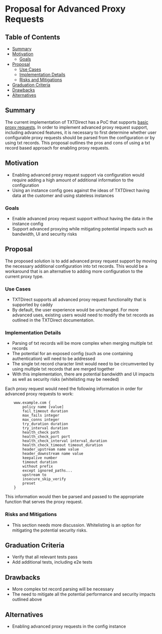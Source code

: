 # Proposal for Advanced Proxy Requests
## Table of Contents
* [Summary](#summary)
* [Motivation](#motivation)
    * [Goals](#goals)
* [Proposal](#proposal)
    * <a name="usecases"></a>[Use Cases](#use-cases)
    * <a name="implementationdetails"></a>[Implementation Details](#implementation-details)
    * <a name="risksandmitigations"></a>[Risks and Mitigations](#risks-and-mitigations)
* <a name="graduationcriteria"></a>[Graduation Criteria](#graduation-criteria)
* [Drawbacks](#drawbacks)
* [Alternatives](#alternatives)

## Summary
The current implementation of TXTDirect has a PoC that supports [basic proxy requests](https://github.com/txtdirect/txtdirect/blob/master/txtdirect.go#L327). In order to implement advanced proxy request support, including advanced features, it is necessary to first determine whether user configurable proxy requests should be parsed from the configuration or by using txt records. This proposal outlines the pros and cons of using a txt record based approach for enabling proxy requests.

## Motivation
* Enabling advanced proxy request support via configuration would require adding a high amount of additional information to the configuration
* Using an instance config goes against the ideas of TXTDirect having data at the customer and using stateless instances

### Goals
* Enable advanced proxy request support without having the data in the instance config
* Support advanced proxying while mitigating potential impacts such as bandwidth, UI and security risks

## Proposal
The proposed solution is to add advanced proxy request support by moving the necessary additional configuration into txt records. This would be a workaround that is an alternative to adding more configuration to the current proxy type.

### Use Cases
* TXTDirect supports all advanced proxy request functionality that is supported by caddy
* By default, the user experience would be unchanged. For more advanced uses, existing users would need to modify the txt records as outlined in the TXTDirect documentation.

### Implementation Details
* Parsing of txt records will be more complex when merging multiple txt records
* The potential for an exposed config (such as one containing authentication) will need to be addressed
* The single txt record character limit would need to be circumvented by using multiple txt records that are merged together
* With this implementation, there are potential bandwidth and UI impacts as well as security risks (whitelisting may be needed)

Each proxy request would need the following information in order for advanced proxy requests to work:
```
    www.example.com {
        policy name [value]
        fail_timeout duration
        max_fails integer
        max_conns integer
        try_duration duration
        try_interval duration
        health_check path
        health_check_port port
        health_check_interval interval_duration
        health_check_timeout timeout_duration
        header_upstream name value
        header_downstream name value
        keepalive number
        timeout duration
        without prefix
        except ignored_paths...
        upstream to
        insecure_skip_verify
        preset
    }
```
This information would then be parsed and passed to the appropriate function that serves the proxy request.

### Risks and Mitigations
* This section needs more discussion. Whitelisting is an option for mitigating the potential security risks.

## Graduation Criteria
* Verify that all relevant tests pass
* Add additional tests, including e2e tests

## Drawbacks
* More complex txt record parsing will be necessary
* The need to mitigate all the potential performance and security impacts outlined above

## Alternatives
* Enabling advanced proxy requests in the config instance

